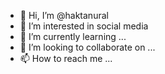 - 👋 Hi, I’m @haktanural
- 👀 I’m interested in social media 
- 🌱 I’m currently learning ...
- 💞️ I’m looking to collaborate on ...
- 📫 How to reach me ...

<!---
haktanural/haktanural is a ✨ special ✨ repository because its `README.md` (this file) appears on your GitHub profile.
You can click the Preview link to take a look at your changes.
--->
